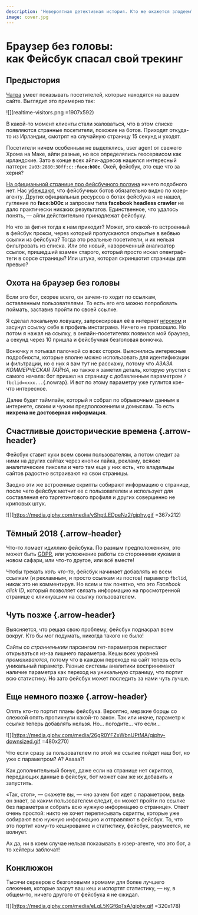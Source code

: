 ```yaml
---
description: 'Невероятная детективная история. Кто же окажется злодеем? Никогда, блядь, не догадаетесь!'
image: cover.jpg
---
```


# Браузер без головы:<div class="small">как Фейсбук спасал свой трекинг</div>

## Предыстория

[Чатра](https://chatra.com) умеет показывать посетителей, которые находятся на вашем сайте. Выглядит это примерно так:

![](realtime-visitors.png =1907x592)

В какой-то момент клиенты стали жаловаться, что в этом списке появляются странные посетители, похожие на ботов. Приходят откуда-то из Ирландии, смотрят на случайную страницу 15 секунд и уходят.

Посетители ничем особенным не выделялись, user agent от свежего Хрома на Маке, айпи разные, но все определялись геосервисом как ирландские. Зато в конце всех айпи-адресов нашелся интересный паттерн: <code>2a03:2880:30ff:c::**face:b00c**</code>. Окей, фейсбук, это еще что за херня?

[На официаньной странице про фейсбучного ползуна](https://developers.facebook.com/docs/sharing/webmasters/crawler/) ничего подобного нет. Нас [убеждают](https://developers.facebook.com/docs/sharing/webmasters/crawler/#identify), что фейсбучных ботов обязательно видно по юзер-агенту. Других официальных ресурсов о ботах фейсбука я не нашел, гугление по **face:b00c** и запросам типа **facebook headless crawler** не дало практически никаких результатов. Единственное, что удалось понять, — айпи действительно принадлежат фейсбуку.

Но что за фигня тогда к нам приходит? Может, это какой-то встроенный в фейсбук прокси, через который пропускаются открытые в вебвью ссылки из фейсбука? Тогда это реальные посетители, и их нельзя фильтровать из списка. Или это новый, навороченный анализатор ссылок, пришедший взамен старого, который просто искал опенграф-теги в сорсе страницы? Или штука, которая скриншотит страницы для превью?

## Охота на браузер без головы

Если это бот, скорее всего, он зачем-то ходит по ссылкам, оставленным пользователями. То есть его его можно попробовать поймать, заставив пройти по своей ссылке.

Я сделал локальную ловушку, запроксировал её в интернет [нгроком](https://ngrok.com/) и засунул ссылку себе в профиль инстаграма. Ничего не произошло. Но потом я нажал на ссылку, в онлайн-посетителях появился мой браузер, а секунд через 10 пришла и фейсбучная безголовая вонючка.

Вонючку я потыкал палочкой со всех сторон. Выяснились интересные подробности, которые вполне можно использовать для идентификации и фильтрации, но о них я вам тут не расскажу, потому что *АЗАЗА КОММЕРЧЕСКАЯ ТАЙНА*, но также я заметил деталь, которую упустил с самого начала: бот пришел на страницу с добавленным параметром `?fbclid=xxxx...`{.nowrap}. И вот по этому параметру уже гуглится кое-что интересное.

Далее будет таймлайн, который я собрал по обрывочным данным в интернете, своим и чужим предположениям и домыслам. То есть **нихрена не достоверная информация**.

## Счастливые доисторические времена {.arrow-header}

Фейсбук ставит куки всем своим пользователям, а потом следит за ними на других сайтах через кнопки лайка, рекламу, всякие аналитические пиксели и чего там еще у них есть, что владельцы сайтов радостно встраивают на свои страницы.

Заодно эти же встроенные скрипты собирают информацию о странице, после чего фейсбук метчит ее с пользователем и использует для составления его таргетингового профиля и других совершенно не криповых штук.

![](https://media.giphy.com/media/yShptLEDpeNz2/giphy.gif =367x212)

## Тёмный 2018 {.arrow-header}

Что-то ломает идиллию фейсбука. По разным предположениям, это может быть [GDPR](https://gdprinfo.eu/), или усложнение работы со сторонними куками в новом сафари, или что-то другое, или всё вместе!

Чтобы трекать *хоть что-то*, фейсбук начинает добавлять ко всем ссылкам (и рекламным, и просто ссылкам из постов) параметр `fbclid`, никак это не комментируя. Но всем и так понятно, что это *Facebook click ID*, который позволяет связать информацию на просмотренной странице с кликнувшим на ссылку пользователем.

## Чуть позже {.arrow-header}

Выясняется, что решая свою проблему, фейсбук поднасрал всем вокруг. Кто бы мог подумать, никогда такого не было!

Сайты со *странненьким* парсингом гет-параметров перестают открываться из-за лишнего параметра. Кешы всех уровней *промахиваются*, потому что в каждом переходе на сайт теперь есть уникальный параметр. Разные системы аналитики воспринимают наличие параметра как переход на уникальную страницу, что портит всю статистику. Но зато фейсбук может последить за нами чуть лучше.

## Еще немного позже {.arrow-header}

Опять кто-то портит планы фейсбука. Вероятно, мерзкие борцы со слежкой опять пропихнули какой-то закон. Так или иначе, параметр к ссылке теперь добавлять нельзя. Но... погодите... что если...

![](https://media.giphy.com/media/26gR0YFZxWbnUPtMA/giphy-downsized.gif =480x270)

Что если сразу за пользователем по этой же ссылке пойдет наш бот, но уже с параметром? А? Ааааа?!

Как дополнительный бонус, даже если на странице нет скриптов, передающих данные в фейсбук, бот может сам же их добавить и запустить.

«Так, стоп», — скажете вы, — «но зачем бот идет с параметром, ведь он знает, за каким пользователем следит, он может пройти по ссылке без параметра и собрать всю нужную информацию о странице». Ответ очень простой: никто не хочет переписывать скрипты, которые уже собирают всю нужную информацию и отправляют в фейсбук. То, что это портит кому-то кеширование и статистику, фейсбук, разумеется, не волнует.

Ах да, ни в коем случае нельзя показывать в юзер-агенте, что это бот, а то хейтеры заблочат!

## Конклюжон

Тысячи серверов с безголовыми хромами для более лучшего слежения, которые засрут ваш кеш и испортят статистику, — ну, в общем-то, ничего другого от фейсбука я не ожидал.

![](https://media.giphy.com/media/eLgL5KGf6pTsA/giphy.gif =320x178)
